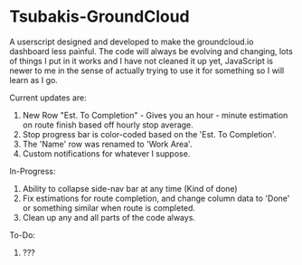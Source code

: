 # Tsubakis-GroundCloud
A userscript designed and developed to make the groundcloud.io dashboard less painful.
The code will always be evolving and changing, lots of things I put in it works and I have not cleaned it up yet, JavaScript is newer to me in the sense of actually trying to use it for something so I will learn as I go.

Current updates are:
1. New Row "Est. To Completion" - Gives you an hour - minute estimation on route finish based off hourly stop average.
2. Stop progress bar is color-coded based on the 'Est. To Completion'.
3. The 'Name' row was renamed to 'Work Area'.
4. Custom notifications for whatever I suppose.

In-Progress:
1. Ability to collapse side-nav bar at any time (Kind of done)
2. Fix estimations for route completion, and change column data to 'Done' or something similar when route is completed.
3. Clean up any and all parts of the code always.

To-Do:
1. ???
